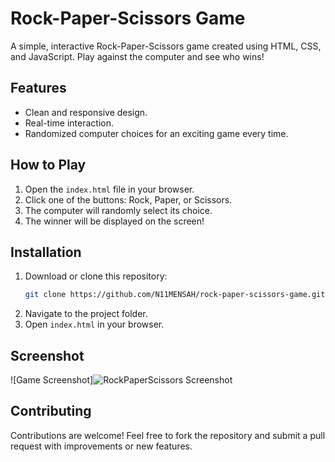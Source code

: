 # Rock-Paper-Scissors Game

A simple, interactive Rock-Paper-Scissors game created using HTML, CSS, and JavaScript. Play against the computer and see who wins!

## Features
- Clean and responsive design.
- Real-time interaction.
- Randomized computer choices for an exciting game every time.

## How to Play
1. Open the `index.html` file in your browser.
2. Click one of the buttons: Rock, Paper, or Scissors.
3. The computer will randomly select its choice.
4. The winner will be displayed on the screen!

## Installation
1. Download or clone this repository:
   ```bash
   git clone https://github.com/N11MENSAH/rock-paper-scissors-game.git
   ```
2. Navigate to the project folder.
3. Open `index.html` in your browser.

## Screenshot
![Game Screenshot]![RockPaperScissors Screenshot](https://github.com/user-attachments/assets/c3cf8514-ecb4-4bfd-8ec1-f184b69c76c9)

## Contributing
Contributions are welcome! Feel free to fork the repository and submit a pull request with improvements or new features.
